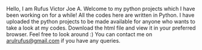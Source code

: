 Hello, I am Rufus Victor Joe A.
Welcome to my python projects which I have been working on for a while!
All the codes here are written in Python.
I have uploaded the python projects to be made available for anyone who wants to take a look at my codes.
Download the html file and view it in your preferred browser.
Feel free to look around :) 
You can contact me on arulrufus@gmail.com if you have any queries.
